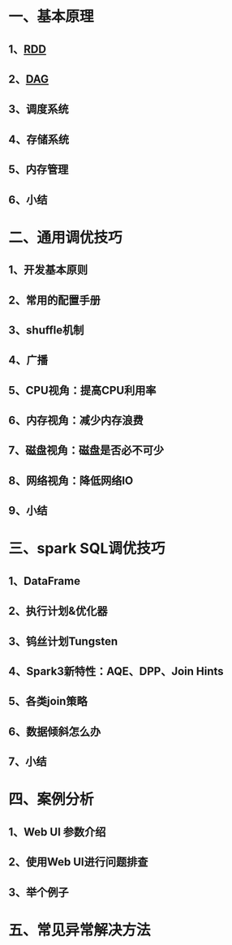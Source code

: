 # 一、基本原理
  ## 1、[RDD](https://github.com/chaopeng1024/Data/blob/gh-pages/03%20%E6%95%B0%E6%8D%AE%E8%AE%A1%E7%AE%97/spark/spark3%E6%80%A7%E8%83%BD%E4%BC%98%E5%8C%96/%E4%B8%80%E3%80%81%E5%9F%BA%E6%9C%AC%E5%8E%9F%E7%90%86/1%20RDD.md)
  ## 2、[DAG](https://github.com/chaopeng1024/Data/blob/gh-pages/03%20%E6%95%B0%E6%8D%AE%E8%AE%A1%E7%AE%97/spark/spark3%E6%80%A7%E8%83%BD%E4%BC%98%E5%8C%96/%E4%B8%80%E3%80%81%E5%9F%BA%E6%9C%AC%E5%8E%9F%E7%90%86/2%20DAG.md)
  ## 3、调度系统
  ## 4、存储系统
  ## 5、内存管理
  ## 6、小结
# 二、通用调优技巧
  ## 1、开发基本原则
  ## 2、常用的配置手册
  ## 3、shuffle机制
  ## 4、广播
  ## 5、CPU视角：提高CPU利用率
  ## 6、内存视角：减少内存浪费
  ## 7、磁盘视角：磁盘是否必不可少
  ## 8、网络视角：降低网络IO
  ## 9、小结
# 三、spark SQL调优技巧
  ## 1、DataFrame
  ## 2、执行计划&优化器
  ## 3、钨丝计划Tungsten
  ## 4、Spark3新特性：AQE、DPP、Join Hints
  ## 5、各类join策略
  ## 6、数据倾斜怎么办
  ## 7、小结
# 四、案例分析
  ## 1、Web UI 参数介绍
  ## 2、使用Web UI进行问题排查
  ## 3、举个例子

# 五、常见异常解决方法
